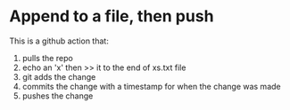 # Append to a file, then push
This is a github action that:
  1. pulls the repo
  2. echo an 'x' then >> it to the end of xs.txt file
  3. git adds the change
  4. commits  the change with a timestamp for when the change was made
  5. pushes the change
